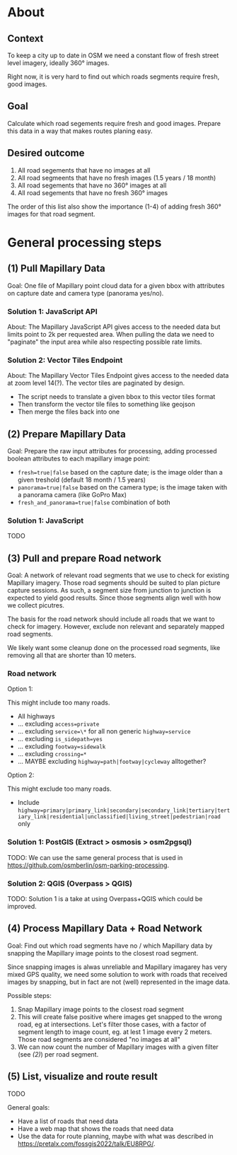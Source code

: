 # About

## Context

To keep a city up to date in OSM we need a constant flow of fresh street level imagery, ideally 360° images.

Right now, it is very hard to find out which roads segments require fresh, good images.

## Goal

Calculate which road segements require fresh and good images. Prepare this data in a way that makes routes planing easy.

## Desired outcome

1. All road segements that have no images at all
1. All road segmeents that have no fresh images (1.5 years / 18 month)
1. All road segements that have no 360° images at all
1. All road segements that have no fresh 360° images

The order of this list also show the importance (1-4) of adding fresh 360° images for that road segment.

# General processing steps

## (1) Pull Mapillary Data

Goal: One file of Mapillary point cloud data for a given bbox with attributes on capture date and camera type (panorama yes/no).

### Solution 1: JavaScript API

About: The Mapillary JavaScript API gives access to the needed data but limits point to 2k per requested area. When pulling the data we need to "paginate" the input area while also respecting possible rate limits.

### Solution 2: Vector Tiles Endpoint

About: The Mapillary Vector Tiles Endpoint gives access to the needed data at zoom level 14(?). The vector tiles are paginated by design.

- The script needs to translate a given bbox to this vector tiles format
- Then transform the vector tile files to something like geojson
- Then merge the files back into one

## (2) Prepare Mapillary Data

Goal: Prepare the raw input attributes for processing, adding processed boolean attributes to each mapillary image point:

- `fresh=true|false` based on the capture date; is the image older than a given treshold (default 18 month / 1.5 years)
- `panorama=true|false` based on the camera type; is the image taken with a panorama camera (like GoPro Max)
- `fresh_and_panorama=true|false` combination of both

### Solution 1: JavaScript

TODO

## (3) Pull and prepare Road network

Goal: A network of relevant road segments that we use to check for existing Mapillary imagery. Those road segments should be suited to plan picture capture sessions. As such, a segment size from junction to junction is expected to yield good results. Since those segments align well with how we collect picutres.

The basis for the road network should include all roads that we want to check for imagery. However, exclude non relevant and separately mapped road segments.

We likely want some cleanup done on the processed road segments, like removing all that are shorter than 10 meters.

### Road network

Option 1:

This might include too many roads.

- All highways
- … excluding `access=private`
- … excluding `service=\*` for all non generic `highway=service`
- … excluding `is_sidepath=yes`
- … excluding `footway=sidewalk`
- … excluding `crossing=*`
- … MAYBE excluding `highway=path|footway|cycleway` alltogether?

Option 2:

This might exclude too many roads.

- Include `highway=primary|primary_link|secondary|secondary_link|tertiary|tertiary_link|residential|unclassified|living_street|pedestrian|road` only

### Solution 1: PostGIS (Extract > osmosis > osm2pgsql)

TODO: We can use the same general process that is used in https://github.com/osmberlin/osm-parking-processing.

### Solution 2: QGIS (Overpass > QGIS)

TODO: Solution 1 is a take at using Overpass+QGIS which could be improved.

## (4) Process Mapillary Data + Road Network

Goal: Find out which road segments have no / which Mapillary data by snapping the Mapillary image points to the closest road segment.

Since snapping images is alwas unreliable and Mapillary imagarey has very mixed GPS quality, we need some solution to work with roads that received images by snapping, but in fact are not (well) represented in the image data.

Possible steps:

1. Snap Mapillary image points to the closest road segment
2. This will create false positive where images get snapped to the wrong road, eg at intersections. Let's filter those cases, with a factor of segment length to image count, eg. at lest 1 image every 2 meters. Those road segments are considered "no images at all"
3. We can now count the number of Mapillary images with a given filter (see _(2)_) per road segment.

## (5) List, visualize and route result

TODO

General goals:

- Have a list of roads that need data
- Have a web map that shows the roads that need data
- Use the data for route planning, maybe with what was described in https://pretalx.com/fossgis2022/talk/EU8RPG/.
